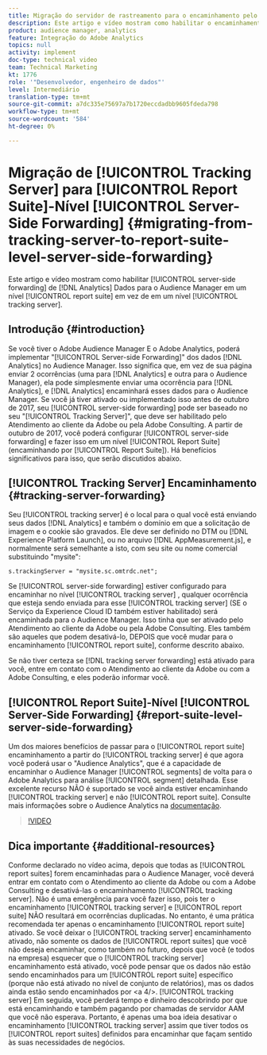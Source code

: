 ```yaml
---
title: Migração do servidor de rastreamento para o encaminhamento pelo lado do servidor no nível do conjunto de relatórios
description: Este artigo e vídeo mostram como habilitar o encaminhamento pelo lado do servidor de dados do Analytics para o Audience Manager em um nível de conjunto de relatórios em vez de em um nível de servidor de rastreamento.
product: audience manager, analytics
feature: Integração do Adobe Analytics
topics: null
activity: implement
doc-type: technical video
team: Technical Marketing
kt: 1776
role: '"Desenvolvedor, engenheiro de dados"'
level: Intermediário
translation-type: tm+mt
source-git-commit: a7dc335e75697a7b1720eccdadbb9605fdeda798
workflow-type: tm+mt
source-wordcount: '584'
ht-degree: 0%

---
```



# Migração de [!UICONTROL Tracking Server] para [!UICONTROL Report Suite]-Nível [!UICONTROL Server-Side Forwarding] {#migrating-from-tracking-server-to-report-suite-level-server-side-forwarding}

Este artigo e vídeo mostram como habilitar [!UICONTROL server-side forwarding] de [!DNL Analytics] Dados para o Audience Manager em um nível [!UICONTROL report suite] em vez de em um nível [!UICONTROL tracking server].

## Introdução {#introduction}

Se você tiver o Adobe Audience Manager E o Adobe Analytics, poderá implementar &quot;[!UICONTROL Server-side Forwarding]&quot; dos dados [!DNL Analytics] no Audience Manager. Isso significa que, em vez de sua página enviar 2 ocorrências (uma para [!DNL Analytics] e outra para o Audience Manager), ela pode simplesmente enviar uma ocorrência para [!DNL Analytics], e [!DNL Analytics] encaminhará esses dados para o Audience Manager. Se você já tiver ativado ou implementado isso antes de outubro de 2017, seu [!UICONTROL server-side forwarding] pode ser baseado no seu &quot;[!UICONTROL Tracking Server]&quot;, que deve ser habilitado pelo Atendimento ao cliente da Adobe ou pela Adobe Consulting. A partir de outubro de 2017, você poderá configurar [!UICONTROL server-side forwarding] e fazer isso em um nível [!UICONTROL Report Suite] (encaminhando por [!UICONTROL Report Suite]). Há benefícios significativos para isso, que serão discutidos abaixo.

## [!UICONTROL Tracking Server] Encaminhamento  {#tracking-server-forwarding}

Seu [!UICONTROL tracking server] é o local para o qual você está enviando seus dados [!DNL Analytics] e também o domínio em que a solicitação de imagem e o cookie são gravados. Ele deve ser definido no DTM ou [!DNL Experience Platform Launch], ou no arquivo [!DNL AppMeasurement.js], e normalmente será semelhante a isto, com seu site ou nome comercial substituindo &quot;mysite&quot;:

`s.trackingServer = "mysite.sc.omtrdc.net";`

Se [!UICONTROL server-side forwarding] estiver configurado para encaminhar no nível [!UICONTROL tracking server] , qualquer ocorrência que esteja sendo enviada para esse [!UICONTROL tracking server] (SE o Serviço da Experience Cloud ID também estiver habilitado) será encaminhada para o Audience Manager. Isso tinha que ser ativado pelo Atendimento ao cliente da Adobe ou pela Adobe Consulting. Eles também são aqueles que podem desativá-lo, DEPOIS que você mudar para o encaminhamento [!UICONTROL report suite], conforme descrito abaixo.

Se não tiver certeza se [!DNL tracking server forwarding] está ativado para você, entre em contato com o Atendimento ao cliente da Adobe ou com a Adobe Consulting, e eles poderão informar você.

## [!UICONTROL Report Suite]-Nível  [!UICONTROL Server-Side Forwarding] {#report-suite-level-server-side-forwarding}

Um dos maiores benefícios de passar para o [!UICONTROL report suite] encaminhamento a partir do [!UICONTROL tracking server] é que agora você poderá usar o &quot;Audience Analytics&quot;, que é a capacidade de encaminhar o Audience Manager [!UICONTROL segments] de volta para o Adobe Analytics para análise [!UICONTROL segment] detalhada. Esse excelente recurso NÃO é suportado se você ainda estiver encaminhando [!UICONTROL tracking server] e não [!UICONTROL report suite]. Consulte mais informações sobre o Audience Analytics na [documentação](https://marketing.adobe.com/resources/help/en_US/analytics/audiences/).

>[!VIDEO](https://video.tv.adobe.com/v/23701/?quality=12)

## Dica importante {#additional-resources}

Conforme declarado no vídeo acima, depois que todas as [!UICONTROL report suites] forem encaminhadas para o Audience Manager, você deverá entrar em contato com o Atendimento ao cliente da Adobe ou com a Adobe Consulting e desativá-las o encaminhamento [!UICONTROL tracking server]. Não é uma emergência para você fazer isso, pois ter o encaminhamento [!UICONTROL tracking server] e [!UICONTROL report suite] NÃO resultará em ocorrências duplicadas. No entanto, é uma prática recomendada ter apenas o encaminhamento [!UICONTROL report suite] ativado. Se você deixar o [!UICONTROL tracking server] encaminhamento ativado, não somente os dados de [!UICONTROL report suites] que você não deseja encaminhar, como também no futuro, depois que você (e todos na empresa) esquecer que o [!UICONTROL tracking server] encaminhamento está ativado, você pode pensar que os dados não estão sendo encaminhados para um [!UICONTROL report suite] específico (porque não está ativado no nível de conjunto de relatórios), mas os dados ainda estão sendo encaminhados por &lt;a 4/>. [!UICONTROL tracking server] Em seguida, você perderá tempo e dinheiro descobrindo por que está encaminhando e também pagando por chamadas de servidor AAM que você não esperava. Portanto, é apenas uma boa ideia desativar o encaminhamento [!UICONTROL tracking server] assim que tiver todos os [!UICONTROL report suites] definidos para encaminhar que façam sentido às suas necessidades de negócios.
